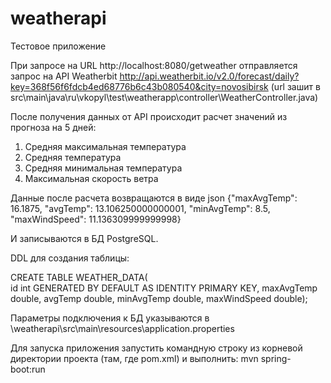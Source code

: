 # weatherapi

Тестовое приложение

При запросе на URL http://localhost:8080/getweather отправляется запрос на API Weatherbit
http://api.weatherbit.io/v2.0/forecast/daily?key=368f56f6fdcb4ed68776b6c43b080540&city=novosibirsk
(url зашит в src\main\java\ru\vkopyl\test\weatherapp\controller\WeatherController.java)

После получения данных от API происходит расчет значений из прогноза на 5 дней:
1) Средняя максимальная температура
2) Средняя температура
3) Средняя минимальная температура
4) Максимальная скорость ветра

Данные после расчета возвращаются в виде json
{"maxAvgTemp": 16.1875,
 "avgTemp": 13.106250000000001,
 "minAvgTemp": 8.5,
 "maxWindSpeed": 11.136309999999998}

И записываются в БД PostgreSQL.

DDL для создания таблицы: 

CREATE TABLE WEATHER_DATA(	
	id int GENERATED BY DEFAULT AS IDENTITY PRIMARY KEY,
	maxAvgTemp double,
	avgTemp double,
	minAvgTemp double,
	maxWindSpeed double);

Параметры подключения к БД указываются в \weatherapi\src\main\resources\application.properties

Для запуска приложения запустить командную строку из корневой директории проекта (там, где pom.xml) и выполнить:
mvn spring-boot:run
